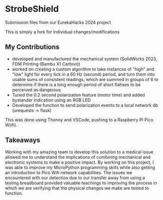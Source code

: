 # StrobeShield
Submission files from our EurekaHacks 2024 project

This is simply a fork for individual changes/modifications

## My Contributions
- developed and manufactured the mechanical system (SolidWorks 2023, FDM Printing (Bambu X1 Carbon))
- worked on creating a custom algorithm to take instances of "high" and "low" light for every tick in a 60 Hz (second) period, and turn them into usable sums of consistent readings, which are summed in groups of 6 to determine if there is a long enough period of short flahses to be perceived as dangerous
- Tuned the 0.2 second polarization feature (motor time) and added bystander indication using an RGB LED
- Developed the function to send polarization events to a local network db (urequests -> flask)

This was done using Thonny and VSCode, pushing to a Raspberry Pi Pico W(ifi).

## Takeaways
Working with my amazing team to develop this solution to a medical issue allowed me to understand the implications of combining mechanical and electronic systems to make a positive impact. By working on this project, I was able to improve my MicroPython programming skills while also getting an introduction to Pico Wifi network capabilities. The issues we encountered with our detection due to our transfer away from using a testing breadboard provided valuable teachings to improving the process in which we are verifying that the physical changes we make are tested to function. 
